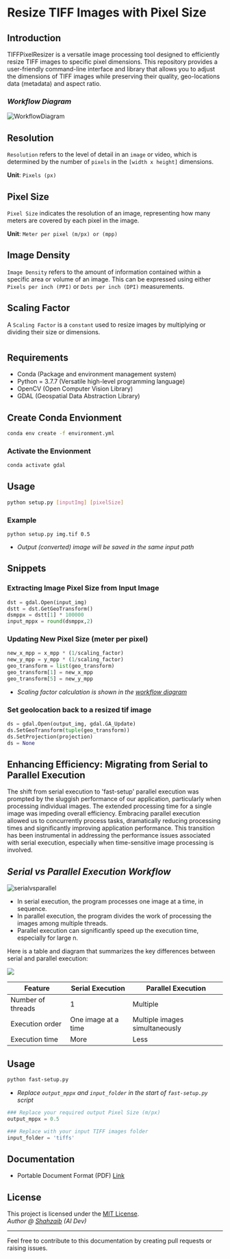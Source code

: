 # Resize TIFF Images with Pixel Size

## **Introduction**
TIFFPixelResizer is a versatile image processing tool designed to efficiently resize TIFF images to specific pixel dimensions. This repository provides a user-friendly command-line interface and library that allows you to adjust the dimensions of TIFF images while preserving their quality, geo-locations data (metadata) and aspect ratio.

### _Workflow Diagram_

![WorkflowDiagram](./imgs/tiffexplain.png)

## **Resolution**

`Resolution` refers to the level of detail in an `image` or video, which is determined by the number of `pixels` in the `[width x height]` dimensions.

**Unit**: `Pixels (px)`

## **Pixel Size**

`Pixel Size` indicates the resolution of an image, representing how many meters are covered by each pixel in the image.

**Unit**: `Meter per pixel (m/px) or (mpp)`

## **Image Density**

`Image Density` refers to the amount of information contained within a specific area or volume of an image. This can be expressed using either `Pixels per inch (PPI)` or `Dots per inch (DPI)` measurements.

## **Scaling Factor**

A `Scaling Factor` is a `constant` used to resize images by multiplying or dividing their size or dimensions.

#

## **Requirements**

- Conda (Package and environment management system)
- Python = 3.7.7 (Versatile high-level programming language)
- OpenCV (Open Computer Vision Library)
- GDAL (Geospatial Data Abstraction Library)

## Create Conda Envionment
```sh
conda env create -f environment.yml
```
### Activate the Envionment
```sh
conda activate gdal
```

## Usage
```sh
python setup.py [inputImg] [pixelSize]
```
### Example
```
python setup.py img.tif 0.5
```
- _Output (converted) image will be saved in the same input path_

## Snippets
### Extracting Image Pixel Size from Input Image
```python
dst = gdal.Open(input_img)
dstt = dst.GetGeoTransform()
dsmppx = dstt[1] * 100000
input_mppx = round(dsmppx,2)
```

### Updating New Pixel Size (meter per pixel)

```python
new_x_mpp = x_mpp * (1/scaling_factor)
new_y_mpp = y_mpp * (1/scaling_factor)
geo_transform = list(geo_transform)
geo_transform[1] = new_x_mpp
geo_transform[5] = new_y_mpp
```

- _Scaling factor calculation is shown in the [workflow diagram](./imgs/im1.png)_

### Set geolocation back to a resized tif image
```python
ds = gdal.Open(output_img, gdal.GA_Update)
ds.SetGeoTransform(tuple(geo_transform))
ds.SetProjection(projection)
ds = None
```

## **Enhancing Efficiency:** Migrating from Serial to Parallel Execution

The shift from serial execution to 'fast-setup' parallel execution was prompted by the sluggish performance of our application, particularly when processing individual images. The extended processing time for a single image was impeding overall efficiency. Embracing parallel execution allowed us to concurrently process tasks, dramatically reducing processing times and significantly improving application performance. This transition has been instrumental in addressing the performance issues associated with serial execution, especially when time-sensitive image processing is involved.

## _Serial vs Parallel Execution Workflow_
![serialvsparallel](./imgs/tiffexplain-fast-Page-2.png)

* In serial execution, the program processes one image at a time, in sequence.
* In parallel execution, the program divides the work of processing the images among multiple threads.
* Parallel execution can significantly speed up the execution time, especially for large n.

Here is a table and diagram that summarizes the key differences between serial and parallel execution:

![](./imgs/tiffexplain-fast-Page-3.png)

| Feature | Serial Execution | Parallel Execution |
|---|---|---|
| Number of threads | 1 | Multiple |
| Execution order | One image at a time | Multiple images simultaneously |
| Execution time | More | Less |



## Usage
```sh
python fast-setup.py
```
- _Replace `output_mppx` and `input_folder` in the start of `fast-setup.py` script_

```python
### Replace your required output Pixel Size (m/px)
output_mppx = 0.5 

### Replace with your input TIFF images folder
input_folder = 'tiffs'
```

## Documentation
- Portable Document Format (PDF) [Link](./pdf/TIFFPixelResizer-Documentation.pdf)

## License

This project is licensed under the [MIT License](LICENSE). \
_Author @ [Shahzaib](https://github.com/theshahzaib) (AI Dev)_

---
Feel free to contribute to this documentation by creating pull requests or raising issues.